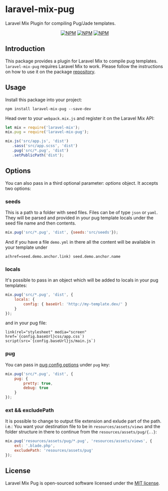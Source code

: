 # laravel-mix-pug
Laravel Mix Plugin for compiling Pug/Jade templates.

<p align="center">
<a href="https://www.npmjs.com/package/laravel-mix-pug"><img src="https://img.shields.io/npm/v/laravel-mix-pug.svg" alt="NPM"></a>
<a href="https://www.npmjs.com/package/laravel-mix-pug"><img src="https://img.shields.io/npm/dt/laravel-mix-pug.svg" alt="NPM"></a>
<a href="https://www.npmjs.com/package/laravel-mix-pug"><img src="https://img.shields.io/npm/l/laravel-mix-pug.svg" alt="NPM"></a>
</p>

## Introduction

This package provides a plugin for Laravel Mix to compile pug templates. `laravel-mix-pug` requires Laravel Mix to work. Please follow the instructions on how to use it on the package [repository](https://github.com/JeffreyWay/laravel-mix).

## Usage

Install this package into your project:

```
npm install laravel-mix-pug --save-dev
```
Head over to your `webpack.mix.js` and register it on the Laravel Mix API:

```js
let mix = require('laravel-mix');
mix.pug = require('laravel-mix-pug');

mix.js('src/app.js', 'dist')
   .sass('src/app.scss', 'dist')
   .pug('src/*.pug', 'dist')
   .setPublicPath('dist');
```

## Options
You can also pass in a third optional parameter: *options* object. It accepts two options:

### seeds
This is a path to a folder with seed files. Files can be of type `json` or `yaml`. They will be parsed and provided in your pug template locals under the seed file name and then contents.

```js
mix.pug('src/*.pug', 'dist', {seeds:'src/seeds'});
```

And if you have a file `demo.yml` in there all the content will be available in your template under

```pug
a(href=seed.demo.anchor.link) seed.demo.anchor.name
```

### locals
It's possible to pass in an object which will be added to locals in your pug templates:

```js
mix.pug('src/*.pug', 'dist', {
    locals: {
        config: { baseUrl: 'http://my-template.dev/' }
    }
});
```

and in your pug file:

```pug
link(rel="stylesheet" media="screen" href=`{config.baseUrl}css/app.css`)
script(src=`{config.baseUrl}js/main.js`)
```

### pug
You can pass in [pug config options](https://pugjs.org/api/reference.html#options) under `pug` key:

```js
mix.pug('src/*.pug', 'dist', {
    pug: {
        pretty: true,
        debug: true
    }
});
```

### ext && excludePath
It is possible to change to output file extension and exlude part of the path.
i.e.: You want your destination file to be in `resources/assets/views` and the folder structure in there to continue from the `resources/assets/pug/{..}`:

```js
mix.pug('resources/assets/pug/*.pug', 'resources/assets/views', {
    ext: '.blade.php',
    excludePath: 'resources/assets/pug'
});
````

## License

Laravel Mix Pug is open-sourced software licensed under the [MIT license](http://opensource.org/licenses/MIT).